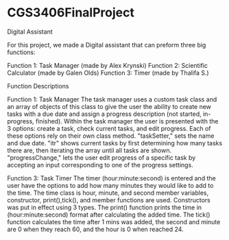 # CGS3406FinalProject
Digital Assistant 

For this project, we made a Digital assistant that can preform three big functions: 

Function 1: Task Manager (made by Alex Krynski)
Function 2: Scientific Calculator (made by Galen Olds)
Function 3: Timer (made by Thalifa S.)


Function Descriptions

Function 1: Task Manager
  The task manager uses a custom task class and an array of objects of this class to give the user the ability to create new tasks with a due date and assign a progress description (not started, in-progress, finished). Within the task manager the user is presented with the 3 options: create a task, check current tasks, and edit progress. Each of these options rely on their own class method. "taskSetter," sets the name and due date. "itr" shows current tasks by first determining how many tasks there are, then iterating the array until all tasks are shown. "progressChange," lets the user edit progress of a specific task by accepting an input corresponding to one of the progress settings.
  
  
  Function 3: Task Timer 
The timer (hour:minute:second) is entered and the user have the options to add how many minutes they would like to add to the time. The time class is hour, minute, and second member variables, constructor, print(),tick(), and member functions are used.  Constructors was put in effect using 3 types. The print() function prints the time in (hour:minute:second) format after calculating the added time. The tick() function calculates the time after 1 mins was added, the second and minute are 0 when they reach 60, and the hour is 0 when reached 24.

  
